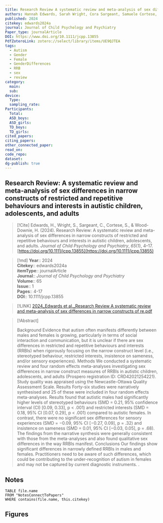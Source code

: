 ```yaml
---
title: Research Review A systematic review and meta-analysis of sex differences in narrow constructs of restricted and repetitive behaviours and interests in autistic children, adolescents, and adults
authors: Hannah Edwards, Sarah Wright, Cora Sargeant, Samuele Cortese, Henry Wood-Downie
published: 2024
citekey: edwards2024a
journal: Journal of Child Psychology and Psychiatry
Paper_type: journalArticle
DOI: https://www.doi.org/10.1111/jcpp.13855
PdfZoteroLink: zotero://select/library/items/UE9QJTEA
tags:
  - Autism
  - Gender
  - Female
  - GenderDifferences
  - RRB
  - sex
  - review
category:
  main: 
  sub: 
device:
  Type: 
  sampling_rate: 
Participants:
  Total: 
  ASD_boys: 
  ASD_girls: 
  TD_boys: 
  TD_girls: 
cited_papers: 
citing_papers: 
other_connected_paper: 
read_on: 
code_repo: 
dataset: 
dg-publish: true
---
```


## Research Review: A systematic review and meta-analysis of sex differences in narrow constructs of restricted and repetitive behaviours and interests in autistic children, adolescents, and adults

> [!Cite]
> Edwards, H., Wright, S., Sargeant, C., Cortese, S., & Wood-Downie, H. (2024). Research Review: A systematic review and meta-analysis of sex differences in narrow constructs of restricted and repetitive behaviours and interests in autistic children, adolescents, and adults. _Journal of Child Psychology and Psychiatry_, _65_(1), 4–17. [https://doi.org/10.1111/jcpp.13855](https://doi.org/10.1111/jcpp.13855)


>[!md]
> **Year**:: 2024   
> **Citekey**:: edwards2024a  
> **itemType**:: journalArticle  
> **Journal**:: *Journal of Child Psychology and Psychiatry*  
> **Volume**:: 65  
> **Issue**:: 1   
> **Pages**:: 4-17  
> **DOI**:: 10.1111/jcpp.13855    

> [!LINK] 
> [2024_Edwards et al._Research Review A systematic review and meta-analysis of sex differences in narrow constructs of re.pdf](zotero://select/library/items/LJSZSYJE)

> [!Abstract]
>
> Background Evidence that autism often manifests differently between males and females is growing, particularly in terms of social interaction and communication, but it is unclear if there are sex differences in restricted and repetitive behaviours and interests (RRBIs) when rigorously focusing on the narrow construct level (i.e., stereotyped behaviour, restricted interests, insistence on sameness, and/or sensory experiences). Methods We conducted a systematic review and four random effects meta-analyses investigating sex differences in narrow construct measures of RRBIs in autistic children, adolescents, and adults (Prospero registration ID: CRD42021254221). Study quality was appraised using the Newcastle-Ottawa Quality Assessment Scale. Results Forty-six studies were narratively synthesised and 25 of these were included in four random effects meta-analyses. Results found that autistic males had significantly higher levels of stereotyped behaviours (SMD = 0.21, 95% confidence interval (CI) [0.09, 0.33], p < .001) and restricted interests (SMD = 0.18, 95% CI [0.07, 0.29], p < .001) compared to autistic females. In contrast, there were no significant sex differences for sensory experiences (SMD = −0.09, 95% CI [−0.27, 0.09], p = .32) and insistence on sameness (SMD = 0.01, 95% CI [−0.03, 0.05], p = .68). The findings from the narrative synthesis were generally consistent with those from the meta-analyses and also found qualitative sex differences in the way RRBIs manifest. Conclusions Our findings show significant differences in narrowly defined RRBIs in males and females. Practitioners need to be aware of such differences, which could be contributing to the under-recognition of autism in females and may not be captured by current diagnostic instruments.
>.
> 


## Notes

```dataview 
TABLE file.name 
FROM "NotesConnectToPapers" 
WHERE contains(file.name, this.citekey)
```



## Figures

